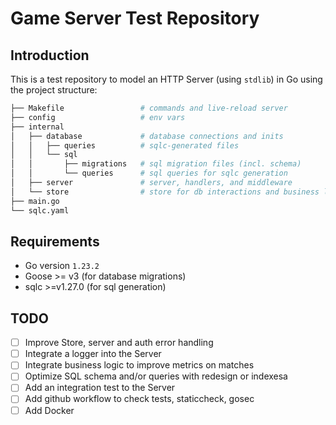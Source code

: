 # Game Server Test Repository

## Introduction

This is a test repository to model an HTTP Server (using `stdlib`) in Go using the project structure:

```bash
├── Makefile                 # commands and live-reload server
├── config                   # env vars
├── internal
│   ├── database             # database connections and inits
│   │   ├── queries          # sqlc-generated files
│   │   └── sql
│   │       ├── migrations   # sql migration files (incl. schema)
│   │       └── queries      # sql queries for sqlc generation
│   ├── server               # server, handlers, and middleware
│   └── store                # store for db interactions and business logic
├── main.go
└── sqlc.yaml
```

## Requirements

- Go version `1.23.2`
- Goose >= v3 (for database migrations)
- sqlc >=v1.27.0 (for sql generation)

## TODO

- [ ] Improve Store, server and auth error handling
- [ ] Integrate a logger into the Server
- [ ] Integrate business logic to improve metrics on matches
- [ ] Optimize SQL schema and/or queries with redesign or indexesa
- [ ] Add an integration test to the Server
- [ ] Add github workflow to check tests, staticcheck, gosec
- [ ] Add Docker

